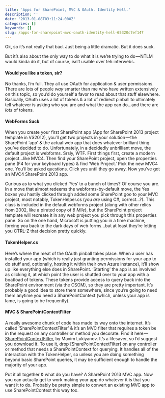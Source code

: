 ```yaml
---
title: 'Apps for SharePoint, MVC & OAuth. Identity Hell.'
description: ''
date: '2013-01-08T03:11:24.000Z'
categories: []
keywords: []
slug: /apps-for-sharepoint-mvc-oauth-identity-hell-65320d7ef147
---
```


Ok, so it’s not really that bad. Just being a little dramatic. But it does suck.

But it’s also about the only way to do what it is we’re trying to do — NTLM would kinda do it, but of course, isn’t usable over teh interwebs.

#### Would you like a token, sir?

No thanks, I’m full. They all use OAuth for application & user permissions. There are lots of people _way_ smarter than me who have written extensively on this topic, so you’d do yourself a favor to read about that stuff elsewhere. Basically, OAuth uses a lot of tokens & a lot of redirect pinball to ultimately tell whatever is asking who you are and what the app can do…and there are _lots_ of tokens.

#### WebForms Suck

When you create your first SharePoint app (App for SharePoint 2013 project template in VS2012), you’ll get two projects in your solution — the SharePoint ‘app’ & the actual web app that does whatever brilliant thing you’ve decided to do. Unfortunately, in a decidedly unbrilliant move, the default project is webforms. Srsly, WTF. First things first, create a modern project…like MVC4. Then find your SharePoint project, open the properties pane (F4 for your keyboard types) & find ‘Web Project.’ Pick the new MVC4 one. You’ll be asked questions. Click yes until they go away. Now you’ve got an MVC4 SharePoint 2013 app.

Curious as to what you clicked ‘Yes’ to a bunch of times? Of course you are. In a move that almost redeems the webforms-by-default move, the Yes boxes you hastily clicked through added some SharePoint goo to your MVC project, most notably, TokenHelper.cs (you _are_ using C#, correct…?). This class is included in the default webforms project (along with other relics from 2002, like a pirated copy of _8 Mile_), but the SharePoint project template will recreate it in any web project you pick through this properties pane. So on the one hand, Microsoft is putting you in a time machine, forcing you back to the dark days of web forms…but at least they’re letting you CTRL-Z that decision pretty quickly.

#### TokenHelper.cs

Here’s where the meat of the OAuth pinball takes place. When a user has installed your app (which is really just granting permissions for your app to do stuff and, optionally, hosting it within their own Azure instance), it’ll show up like everything else does in SharePoint. ‘Starting’ the app is as involved as clicking it, at which point the user is shuttled over to your app with a boatload of tokens. These tokens provide access to query back into the SharePoint environment (via the CSOM), so they are pretty important. It’s probably a good idea to store them somewhere, since you’re going to need them anytime you need a SharePointContext (which, unless your app is lame, is going to be frequently).

#### MVC & SharePointContextFilter

A really awesome chunk of code has made its way onto the internet. It’s called ‘SharePointContextFilter’ & it’s an MVC filter that requires a token be in the request on any controller or method you decorate. Find it here — [SharePointContextFilter](http://social.msdn.microsoft.com/Forums/en-US/appsforsharepoint/thread/fa15960f-340d-4e69-a703-47b607278da9), by Maxim Lukiyanov. It’s a lifesaver, so I’d suggest you download it. To use it, drop \[SharePointContextFilter\] on any controller or method that needs a SharePointContext for querying. It handles all of the interaction with the TokenHelper, so unless you are doing something beyond basic SharePoint queries, it may be sufficient enough to handle the majority of your app.

Put it all together & what do you have? A SharePoint 2013 MVC app. Now you can actually get to work making your app do whatever it is that you want it to do. Probably be pretty simple to convert an existing MVC app to use SharePointContext this way too.